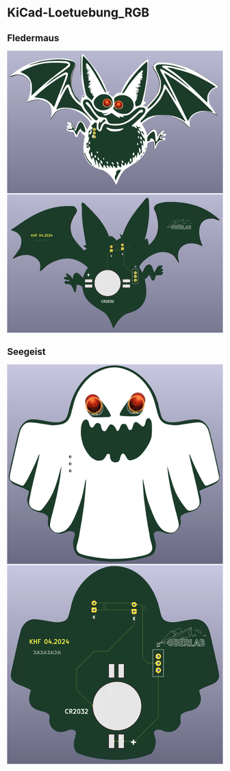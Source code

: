 # KiCad-Loetuebung_RGB

## Fledermaus

<img src="/Fledermaus_RGB/pic/Fledermaus_F.png" width="600">  <img src="/Fledermaus_RGB/pic/Fledermaus_B.png" width="600">


## Seegeist

<img src="/Seegeist_RGB/pic/Seegeist_F.png" width="600">  <img src="/Seegeist_RGB/pic/Seegeist_B.png" width="600">

